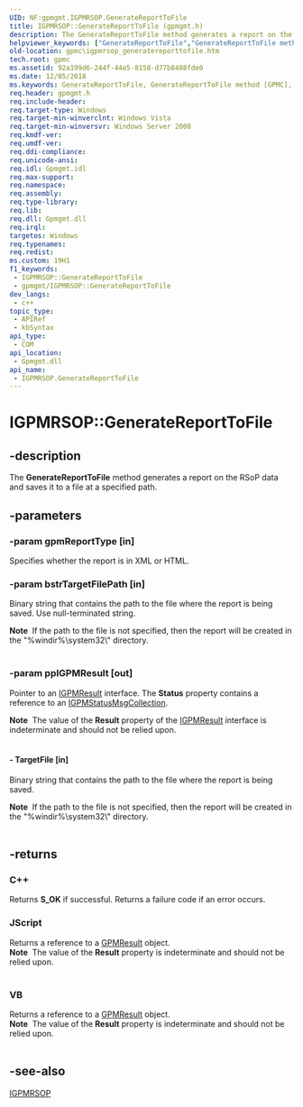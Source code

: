 ```yaml
---
UID: NF:gpmgmt.IGPMRSOP.GenerateReportToFile
title: IGPMRSOP::GenerateReportToFile (gpmgmt.h)
description: The GenerateReportToFile method generates a report on the RSoP data and saves it to a file at a specified path.
helpviewer_keywords: ["GenerateReportToFile","GenerateReportToFile method [GPMC]","GenerateReportToFile method [GPMC]","IGPMRSOP interface","IGPMRSOP interface [GPMC]","GenerateReportToFile method","IGPMRSOP.GenerateReportToFile","IGPMRSOP::GenerateReportToFile","gpmc.igpmrsop_generatereporttofile","gpmgmt/IGPMRSOP::GenerateReportToFile"]
old-location: gpmc\igpmrsop_generatereporttofile.htm
tech.root: gpmc
ms.assetid: 92a199d6-244f-44e5-8158-d77b8488fde0
ms.date: 12/05/2018
ms.keywords: GenerateReportToFile, GenerateReportToFile method [GPMC], GenerateReportToFile method [GPMC],IGPMRSOP interface, IGPMRSOP interface [GPMC],GenerateReportToFile method, IGPMRSOP.GenerateReportToFile, IGPMRSOP::GenerateReportToFile, gpmc.igpmrsop_generatereporttofile, gpmgmt/IGPMRSOP::GenerateReportToFile
req.header: gpmgmt.h
req.include-header: 
req.target-type: Windows
req.target-min-winverclnt: Windows Vista
req.target-min-winversvr: Windows Server 2008
req.kmdf-ver: 
req.umdf-ver: 
req.ddi-compliance: 
req.unicode-ansi: 
req.idl: Gpmgmt.idl
req.max-support: 
req.namespace: 
req.assembly: 
req.type-library: 
req.lib: 
req.dll: Gpmgmt.dll
req.irql: 
targetos: Windows
req.typenames: 
req.redist: 
ms.custom: 19H1
f1_keywords:
 - IGPMRSOP::GenerateReportToFile
 - gpmgmt/IGPMRSOP::GenerateReportToFile
dev_langs:
 - c++
topic_type:
 - APIRef
 - kbSyntax
api_type:
 - COM
api_location:
 - Gpmgmt.dll
api_name:
 - IGPMRSOP.GenerateReportToFile
---
```


# IGPMRSOP::GenerateReportToFile


## -description

The <b>GenerateReportToFile</b> method generates a report on the RSoP data and saves it to a file at a specified path.

## -parameters

### -param gpmReportType [in]

Specifies whether the report is in XML or HTML.

### -param bstrTargetFilePath [in]

Binary string that contains the path to the file where the report is being saved. Use null-terminated string.

<div class="alert"><b>Note</b>  If the path to the file is not specified, then the report will be created in the "%windir%\system32\" directory.</div>
<div> </div>

### -param ppIGPMResult [out]

Pointer to an <a href="/previous-versions/windows/desktop/api/gpmgmt/nn-gpmgmt-igpmresult">IGPMResult</a> interface. The <b>Status</b> property contains a reference to an <a href="/previous-versions/windows/desktop/api/gpmgmt/nn-gpmgmt-igpmstatusmsgcollection">IGPMStatusMsgCollection</a>.

<div class="alert"><b>Note</b>  The value of the <b>Result</b> property of the <a href="/previous-versions/windows/desktop/api/gpmgmt/nn-gpmgmt-igpmresult">IGPMResult</a> interface is indeterminate and should not be relied upon.</div>
<div> </div>

#### - TargetFile [in]

Binary string that contains the path to the file where the report is being saved.

<div class="alert"><b>Note</b>  If the path to the file is not specified, then the report will be created in the "%windir%\system32\" directory.</div>
<div> </div>

## -returns

<h3>C++</h3>
Returns <b>S_OK</b> if successful. Returns a failure code if an error occurs.

<h3>JScript</h3>
Returns a reference to a <a href="/previous-versions/windows/desktop/api/gpmgmt/nn-gpmgmt-igpmresult">GPMResult</a> object.

<div class="alert"><b>Note</b>  The value of the <b>Result</b> property is indeterminate and should not be relied upon.</div>
<div> </div>
<h3>VB</h3>
Returns a reference to a <a href="/previous-versions/windows/desktop/api/gpmgmt/nn-gpmgmt-igpmresult">GPMResult</a> object.

<div class="alert"><b>Note</b>  The value of the <b>Result</b> property is indeterminate and should not be relied upon.</div>
<div> </div>

## -see-also

<a href="/previous-versions/windows/desktop/api/gpmgmt/nn-gpmgmt-igpmrsop">IGPMRSOP</a>
